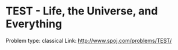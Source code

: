 # TEST - Life, the Universe, and Everything
Problem type: classical
Link: http://www.spoj.com/problems/TEST/
